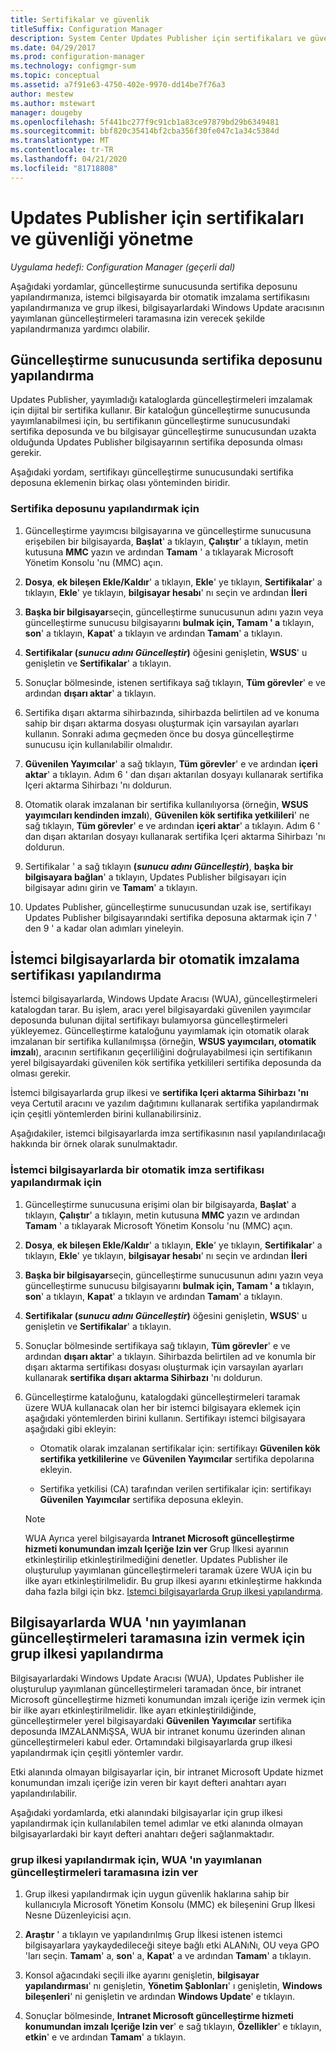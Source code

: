 ```yaml
---
title: Sertifikalar ve güvenlik
titleSuffix: Configuration Manager
description: System Center Updates Publisher için sertifikaları ve güvenliği yönetme
ms.date: 04/29/2017
ms.prod: configuration-manager
ms.technology: configmgr-sum
ms.topic: conceptual
ms.assetid: a7f91e63-4750-402e-9970-dd14be7f76a3
author: mestew
ms.author: mstewart
manager: dougeby
ms.openlocfilehash: 5f441bc277f9c91cb1a83ce97879bd29b6349481
ms.sourcegitcommit: bbf820c35414bf2cba356f30fe047c1a34c5384d
ms.translationtype: MT
ms.contentlocale: tr-TR
ms.lasthandoff: 04/21/2020
ms.locfileid: "81718808"
---
```

# <a name="manage-certificates-and-security-for-updates-publisher"></a>Updates Publisher için sertifikaları ve güvenliği yönetme

*Uygulama hedefi: Configuration Manager (geçerli dal)*

Aşağıdaki yordamlar, güncelleştirme sunucusunda sertifika deposunu yapılandırmanıza, istemci bilgisayarda bir otomatik imzalama sertifikasını yapılandırmanıza ve grup ilkesi, bilgisayarlardaki Windows Update aracısının yayımlanan güncelleştirmeleri taramasına izin verecek şekilde yapılandırmanıza yardımcı olabilir.

## <a name="configure-the-certificate-store-on-the-update-server"></a>Güncelleştirme sunucusunda sertifika deposunu yapılandırma
 Updates Publisher, yayımladığı kataloglarda güncelleştirmeleri imzalamak için dijital bir sertifika kullanır. Bir kataloğun güncelleştirme sunucusunda yayımlanabilmesi için, bu sertifikanın güncelleştirme sunucusundaki sertifika deposunda ve bu bilgisayar güncelleştirme sunucusundan uzakta olduğunda Updates Publisher bilgisayarının sertifika deposunda olması gerekir.

Aşağıdaki yordam, sertifikayı güncelleştirme sunucusundaki sertifika deposuna eklemenin birkaç olası yönteminden biridir.

### <a name="to-configure-the-certificate-store"></a>Sertifika deposunu yapılandırmak için
1.  Güncelleştirme yayımcısı bilgisayarına ve güncelleştirme sunucusuna erişebilen bir bilgisayarda, **Başlat**' a tıklayın, **Çalıştır**' a tıklayın, metin kutusuna **MMC** yazın ve ardından **Tamam** ' a tıklayarak Microsoft Yönetim Konsolu 'nu (MMC) açın.

2.  **Dosya**, **ek bileşen Ekle/Kaldır**' a tıklayın, **Ekle**' ye tıklayın, **Sertifikalar**' a tıklayın, **Ekle**' ye tıklayın, **bilgisayar hesabı**' nı seçin ve ardından **İleri**

3.  **Başka bir bilgisayar**seçin, güncelleştirme sunucusunun adını yazın veya güncelleştirme sunucusu bilgisayarını **bulmak için, Tamam ' a** tıklayın, **son**' a tıklayın, **Kapat**' a tıklayın ve ardından **Tamam**' a tıklayın.

4.  **Sertifikalar (*sunucu adını Güncelleştir*)** öğesini genişletin, **WSUS**' u genişletin ve **Sertifikalar**' a tıklayın.

5.  Sonuçlar bölmesinde, istenen sertifikaya sağ tıklayın, **Tüm görevler**' e ve ardından **dışarı aktar**' a tıklayın.

6.  Sertifika dışarı aktarma sihirbazında, sihirbazda belirtilen ad ve konuma sahip bir dışarı aktarma dosyası oluşturmak için varsayılan ayarları kullanın. Sonraki adıma geçmeden önce bu dosya güncelleştirme sunucusu için kullanılabilir olmalıdır.

7.  **Güvenilen Yayımcılar**' a sağ tıklayın, **Tüm görevler**' e ve ardından **içeri aktar**' a tıklayın. Adım 6 ' dan dışarı aktarılan dosyayı kullanarak sertifika Içeri aktarma Sihirbazı 'nı doldurun.

8.  Otomatik olarak imzalanan bir sertifika kullanılıyorsa (örneğin, **WSUS yayımcıları kendinden imzalı**), **Güvenilen kök sertifika yetkilileri**' ne sağ tıklayın, **Tüm görevler**' e ve ardından **içeri aktar**' a tıklayın. Adım 6 ' dan dışarı aktarılan dosyayı kullanarak sertifika Içeri aktarma Sihirbazı 'nı doldurun.

9.  Sertifikalar ' a sağ tıklayın **(*sunucu adını Güncelleştir*)**, **başka bir bilgisayara bağlan**' a tıklayın, Updates Publisher bilgisayarı için bilgisayar adını girin ve **Tamam**' a tıklayın.

10. Updates Publisher, güncelleştirme sunucusundan uzak ise, sertifikayı Updates Publisher bilgisayarındaki sertifika deposuna aktarmak için 7 ' den 9 ' a kadar olan adımları yineleyin.



## <a name="configure-a-self-signing-certificate-on-client-computers"></a>İstemci bilgisayarlarda bir otomatik imzalama sertifikası yapılandırma
İstemci bilgisayarlarda, Windows Update Aracısı (WUA), güncelleştirmeleri katalogdan tarar. Bu işlem, aracı yerel bilgisayardaki güvenilen yayımcılar deposunda bulunan dijital sertifikayı bulamıyorsa güncelleştirmeleri yükleyemez. Güncelleştirme kataloğunu yayımlamak için otomatik olarak imzalanan bir sertifika kullanılmışsa (örneğin, **WSUS yayımcıları, otomatik imzalı**), aracının sertifikanın geçerliliğini doğrulayabilmesi için sertifikanın yerel bilgisayardaki güvenilen kök sertifika yetkilileri sertifika deposunda da olması gerekir.

İstemci bilgisayarlarda grup ilkesi ve **sertifika Içeri aktarma Sihirbazı 'nı** veya Certutil aracını ve yazılım dağıtımını kullanarak sertifika yapılandırmak için çeşitli yöntemlerden birini kullanabilirsiniz.

Aşağıdakiler, istemci bilgisayarlarda imza sertifikasının nasıl yapılandırılacağı hakkında bir örnek olarak sunulmaktadır.

### <a name="to-configure-a-self-signing-certificate-on-client-computers"></a>İstemci bilgisayarlarda bir otomatik imza sertifikası yapılandırmak için
1. Güncelleştirme sunucusuna erişimi olan bir bilgisayarda, **Başlat**' a tıklayın, **Çalıştır**' a tıklayın, metin kutusuna **MMC** yazın ve ardından **Tamam** ' a tıklayarak Microsoft Yönetim Konsolu 'nu (MMC) açın.

2. **Dosya**, **ek bileşen Ekle/Kaldır**' a tıklayın, **Ekle**' ye tıklayın, **Sertifikalar**' a tıklayın, **Ekle**' ye tıklayın, **bilgisayar hesabı**' nı seçin ve ardından **İleri**

3. **Başka bir bilgisayar**seçin, güncelleştirme sunucusunun adını yazın veya güncelleştirme sunucusu bilgisayarını **bulmak için, Tamam ' a** tıklayın, **son**' a tıklayın, **Kapat**' a tıklayın ve ardından **Tamam**' a tıklayın.

4. **Sertifikalar (*sunucu adını Güncelleştir*)** öğesini genişletin, **WSUS**' u genişletin ve **Sertifikalar**' a tıklayın.

5. Sonuçlar bölmesinde sertifikaya sağ tıklayın, **Tüm görevler**' e ve ardından **dışarı aktar**' a tıklayın. Sihirbazda belirtilen ad ve konumla bir dışarı aktarma sertifikası dosyası oluşturmak için varsayılan ayarları kullanarak **sertifika dışarı aktarma Sihirbazı** 'nı doldurun.

6. Güncelleştirme kataloğunu, katalogdaki güncelleştirmeleri taramak üzere WUA kullanacak olan her bir istemci bilgisayara eklemek için aşağıdaki yöntemlerden birini kullanın. Sertifikayı istemci bilgisayara aşağıdaki gibi ekleyin:

   -   Otomatik olarak imzalanan sertifikalar için: sertifikayı **Güvenilen kök sertifika yetkililerine** ve **Güvenilen Yayımcılar** sertifika depolarına ekleyin.

   -   Sertifika yetkilisi (CA) tarafından verilen sertifikalar için: sertifikayı **Güvenilen Yayımcılar** sertifika deposuna ekleyin.

   > [!NOTE]
   > WUA Ayrıca yerel bilgisayarda **Intranet Microsoft güncelleştirme hizmeti konumundan imzalı Içeriğe Izin ver** Grup İlkesi ayarının etkinleştirilip etkinleştirilmediğini denetler. Updates Publisher ile oluşturulup yayımlanan güncelleştirmeleri taramak üzere WUA için bu ilke ayarı etkinleştirilmelidir. Bu grup ilkesi ayarını etkinleştirme hakkında daha fazla bilgi için bkz. [Istemci bilgisayarlarda Grup ilkesi yapılandırma](https://docs.microsoft.com/previous-versions/bb530967(v=technet.10)).



## <a name="configuring-group-policy-to-allow-wuaon-computers-to-scan-for-published-updates"></a>Bilgisayarlarda WUA 'nın yayımlanan güncelleştirmeleri taramasına izin vermek için grup ilkesi yapılandırma
Bilgisayarlardaki Windows Update Aracısı (WUA), Updates Publisher ile oluşturulup yayımlanan güncelleştirmeleri taramadan önce, bir intranet Microsoft güncelleştirme hizmeti konumundan imzalı içeriğe izin vermek için bir ilke ayarı etkinleştirilmelidir. İlke ayarı etkinleştirildiğinde, güncelleştirmeler yerel bilgisayardaki **Güvenilen Yayımcılar** sertifika deposunda IMZALANMıŞSA, WUA bir intranet konumu üzerinden alınan güncelleştirmeleri kabul eder. Ortamındaki bilgisayarlarda grup ilkesi yapılandırmak için çeşitli yöntemler vardır.

Etki alanında olmayan bilgisayarlar için, bir intranet Microsoft Update hizmet konumundan imzalı içeriğe izin veren bir kayıt defteri anahtarı ayarı yapılandırılabilir.

Aşağıdaki yordamlarda, etki alanındaki bilgisayarlar için grup ilkesi yapılandırmak için kullanılabilen temel adımlar ve etki alanında olmayan bilgisayarlardaki bir kayıt defteri anahtarı değeri sağlanmaktadır.

### <a name="to-configure-group-policy-to-allow-wua-to-scan-for-published-updates"></a>grup ilkesi yapılandırmak için, WUA 'ın yayımlanan güncelleştirmeleri taramasına izin ver
1.  Grup ilkesi yapılandırmak için uygun güvenlik haklarına sahip bir kullanıcıyla Microsoft Yönetim Konsolu (MMC) ek bileşenini Grup İlkesi Nesne Düzenleyicisi açın.

2.  **Araştır** ' a tıklayın ve yapılandırılmış Grup İlkesi istenen istemci bilgisayarlara yaykaydedileceği siteye bağlı etki ALANıNı, OU veya GPO 'ları seçin. **Tamam**' a, **son**' a, **Kapat**' a ve ardından **Tamam**' a tıklayın.

3.  Konsol ağacındaki seçili ilke ayarını genişletin, **bilgisayar yapılandırması**' nı genişletin, **Yönetim Şablonları**' ı genişletin, **Windows bileşenleri**' ni genişletin ve ardından **Windows Update**' e tıklayın.

4.  Sonuçlar bölmesinde, **Intranet Microsoft güncelleştirme hizmeti konumundan imzalı Içeriğe Izin ver**' e sağ tıklayın, **Özellikler**' e tıklayın, **etkin**' e ve ardından **Tamam**' a tıklayın.
